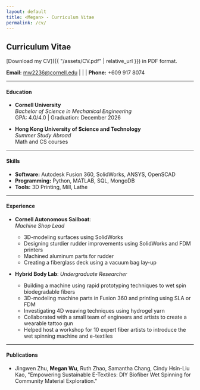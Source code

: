 ```yaml
---
layout: default
title: <Megan> - Curriculum Vitae
permalink: /cv/
---
```

## Curriculum Vitae

[Download my CV]({{ "/assets/CV.pdf" | relative_url }}) in PDF format.


**Email:** [mw2236@cornell.edu](mailto:netID@cornell.edu) | | | **Phone:** +609 917 8074

---

#### Education
- **Cornell University**  
  *Bachelor of Science in Mechanical Engineering*  
  GPA: 4.0/4.0 | Graduation: December 2026

- **Hong Kong University of Science and Technology**  
  *Summer Study Abroad*  
  Math and CS courses

---

#### Skills
- **Software:** Autodesk Fusion 360, SolidWorks, ANSYS, OpenSCAD
- **Programming:** Python, MATLAB, SQL, MongoDB
- **Tools:** 3D Printing, Mill, Lathe

---

#### Experience
- **Cornell Autonomous Sailboat**:  
  *Machine Shop Lead*
  - 3D-modeling surfaces using SolidWorks
  - Designing sturdier rudder improvements using SolidWorks and FDM printers
  - Machined aluminum parts for rudder
  - Creating a fiberglass deck using a vacuum bag lay-up

- **Hybrid Body Lab**:
  *Undergraduate Researcher*
  - Building a machine using rapid prototyping techniques to wet spin biodegradable fibers 
  - 3D-modeling machine parts in Fusion 360 and printing using SLA or FDM 
  - Investigating 4D weaving techniques using hydrogel yarn 
  - Collaborated with a small team of engineers and artists to create a wearable tattoo gun 
  - Helped host a workshop for 10 expert fiber artists to introduce the wet spinning machine and e-textiles

---

#### Publications
- Jingwen Zhu, **Megan Wu**, Ruth Zhao, Samantha Chang, Cindy Hsin-Liu Kao, "Empowering Sustainable E-Textiles: DIY Biofiber Wet Spinning for Community Material Exploration."

